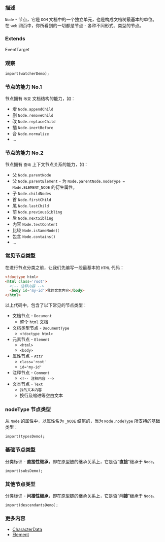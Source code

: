 ### 描述
`Node` - 节点，它是 `DOM` 文档中的一个独立单元，也是构成文档树最基本的单位。在 `web` 网页中，你所看到的一切都是节点 - 各种不同形式、类型的节点。

### Extends
EventTarget

### 观察
```inline-demo
import(watcherDemo);
```

### 节点的能力 No.1
节点拥有 `改变` 文档结构的能力，如：
* 增 `Node.appendChild`
* 删 `Node.removeChild`
* 改 `Node.replaceChild`
* 插 `Node.inertBefore`
* 合 `Node.normalize`
* ...

### 节点的能力 No.2
节点拥有 `查询` 上下文节点关系的能力，如：
* 父 `Node.parentNode`
* 父 `Node.parentElement` - 为 `Node.parentNode.nodeType = Node.ELEMENT_NODE` 的衍生属性。
* 子 `Node.childNodes`
* 首 `Node.firstChild`
* 尾 `Node.lastChild`
* 前 `Node.previousSibling`
* 后 `Node.nextSibling`
* 内容 `Node.textContent`
* 比较 `Node.isSameNode()`
* 包含 `Node.contains()`
* ...

### 常见节点类型
在进行节点分类之前，让我们先编写一段最基本的 `HTML` 代码：
```html
<!doctype html>
<html class='root'>
  <!-- 注释内容 -->
  <body id='my-id'>我的文本内容</body>
</html>
```

以上代码中，包含了以下常见的节点类型：
* 文档节点 - `Document`
  * 整个 `html` 文档
* 文档类型节点 - `DocumentType`
  * `<!doctype html>`
* 元素节点 - `Element`
  * `<html>`
  * `<body>`
* 属性节点 - `Attr`
  * `class='root'`
  * `id='my-id'`
* 注释节点 - `Comment`
  * `<!-- 注释内容 -->`
* 文本节点 - `Text`
  * `我的文本内容`
  * 换行及缩进等空白文本

### nodeType 节点类型
从 `Node` 的属性中，以属性名为 `_NODE` 结尾的，当为 `Node.nodeType` 所支持的基础类型：
```inline-demo
import(typesDemo);
```

### 基础节点类型
分类标识 - **直接性继承**，即在原型链的继承关系上，它是否“**直接**”继承于 `Node`。
```inline-demo
import(subsDemo);
```

### 其他节点类型
分类标识 - **间接性继承**，即在原型链的继承关系上，它是否“**间接**”继承于 `Node`。
```inline-demo
import(descendantsDemo);
```

### 更多内容
* [CharacterData](#/dom-nodes/character-data)
* [Element](#/dom-nodes/element)